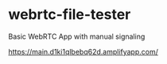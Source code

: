 # webrtc-file-tester
Basic WebRTC App with manual signaling

https://main.d1ki1qlbebq62d.amplifyapp.com/
